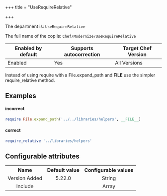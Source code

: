 +++
title = "UseRequireRelative"

+++

<!-- This content is automatically generated. See https://github.com/chef/chef-web-docs/blob/main/generated/README.md -->

The department is: `UseRequireRelative`

The full name of the cop is: `Chef/Modernize/UseRequireRelative`

| Enabled by default | Supports autocorrection | Target Chef Version |
| --- | --- | --- |
| Enabled | Yes | All Versions |

Instead of using require with a File.expand_path and __FILE__ use the simpler require_relative method.

## Examples


#### incorrect

```ruby
require File.expand_path('../../libraries/helpers', __FILE__)
```

#### correct

```ruby
require_relative '../libraries/helpers'
```

## Configurable attributes

<table>
<tbody><tr>
<th>Name</th>
<th>Default value</th>
<th>Configurable values</th>
</tr>
<tr>
<td style="text-align:center">Version Added</td>
<td style="text-align:center">5.22.0</td>
<td style="text-align:center">String</td>
</tr>
<tr><td style="text-align:center">Include</td>
<td style="text-align:center"><ul>
</ul>
</td>
<td style="text-align:center">Array</td>
</tr></tbody></table>
